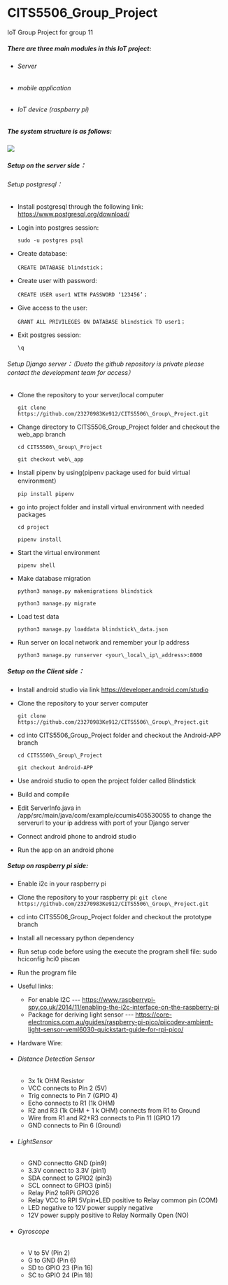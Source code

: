 # CITS5506_Group_Project
IoT Group Project for group 11

##### There are three main modules in this IoT project: 

- ###### Server

- ###### mobile application 

- ###### IoT device (raspberry pi)

##### The system structure is as follows:

![](project_structure.png)

##### Setup on the server side：

###### Setup postgresql：

- Install postgresql through the following link: <https://www.postgresql.org/download/>

- Login into postgres session: 

  `sudo -u postgres psql`

- Create database: 

  `CREATE DATABASE blindstick；`

- Create user with password: 

  `CREATE USER user1 WITH PASSWORD ‘123456’；`

- Give access to the user: 

  `GRANT ALL PRIVILEGES ON DATABASE blindstick TO user1；`

- Exit postgres session: 

  `\q`

###### Setup Django server：（Dueto the github repository is private please contact the development team for access）

- Clone the repository to your server/local computer

  `git clone https://github.com/23270983Ke912/CITS5506\_Group\_Project.git`

- Change directory to CITS5506\_Group\_Project folder and checkout the web\_app branch

  `cd CITS5506\_Group\_Project`

  `git checkout web\_app`

- Install pipenv by using(pipenv package used for buid virtual environment）

  `pip install pipenv`

- go into project folder and install virtual environment with needed packages

  `cd project`

  `pipenv install`

- Start the virtual environment 

  `pipenv shell`

- Make database migration

  `python3 manage.py makemigrations blindstick`

  `python3 manage.py migrate`

- Load test data

  `python3 manage.py loaddata blindstick\_data.json`

- Run server on local network and remember your Ip address

  `python3 manage.py runserver <your\_local\_ip\_address>:8000`

##### Setup on the Client side：

- Install android studio via link <https://developer.android.com/studio>

- Clone the repository to your server computer

  `git clone https://github.com/23270983Ke912/CITS5506\_Group\_Project.git`

- cd into CITS5506\_Group\_Project folder and checkout the Android-APP branch

  `cd CITS5506\_Group\_Project`

  `git checkout Android-APP`

- Use android studio to open the project folder called Blindstick

- Build and compile

- Edit ServerInfo.java in /app/src/main/java/com/example/ccumis405530055 to change the serverurl to your ip address with port of your Django server

- Connect android phone to android studio 

- Run the app on an android phone

##### Setup on raspberry pi side:

- Enable i2c in your raspberry pi 
- Clone the repository to your raspberry pi:
  `git clone https://github.com/23270983Ke912/CITS5506\_Group\_Project.git`

- cd into CITS5506\_Group\_Project folder and checkout the prototype branch
- Install all necessary python dependency 
- Run setup code before using the execute the program shell file: sudo hciconfig hci0 piscan

- Run the program file


- Useful links: 

  - For enable I2C --- <https://www.raspberrypi-spy.co.uk/2014/11/enabling-the-i2c-interface-on-the-raspberry-pi>
  - Package for deriving light sensor --- <https://core-electronics.com.au/guides/raspberry-pi-pico/piicodev-ambient-light-sensor-veml6030-quickstart-guide-for-rpi-pico/>

- Hardware Wire: 

- ###### Distance Detection Sensor
  - 3x 1k OHM Resistor
  - VCC connects to Pin 2 (5V)
  - Trig connects to Pin 7 (GPIO 4)
  - Echo connects to R1 (1k OHM)
  - R2 and R3 (1k OHM + 1 k OHM) connects from R1 to Ground
  - Wire from R1 and R2+R3 connects to Pin 11 (GPIO 17)
  - GND connects to Pin 6 (Ground)

- ###### LightSensor
  - GND connectto GND (pin9)
  - 3.3V connect to 3.3V (pin1)
  - SDA connect to GPIO2 (pin3)
  - SCL connect to GPIO3 (pin5)
  - Relay Pin2 toRPi GPIO26 
  - Relay VCC to RPI 5Vpin•LED positive to Relay common pin (COM)
  - LED negative to 12V power supply negative 
  - 12V power supply positive to Relay Normally Open (NO)

- ###### Gyroscope
  - V to 5V (Pin 2)
  - G to GND (Pin 6)
  - SD to GPIO 23 (Pin 16)
  - SC to GPIO 24 (Pin 18)



